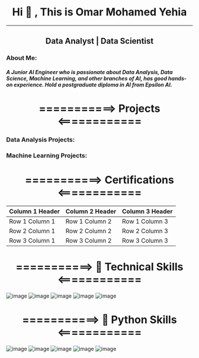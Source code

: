   # <div align="center"> Hi 👋 , This is Omar Mohamed Yehia
_________________________________________________________________________________________________________________________________________________________________________
 ## <div align="center"> Data Analyst | Data Scientist 

### About Me:
##### A Junior AI Engineer who is passionate about Data Analysis, Data Science, Machine Learning, and other branches of AI, has good hands-on experience. Hold a postgraduate diploma in AI from Epsilon AI.

# <div align="center"> ===========> Projects <============

### Data Analysis Projects:

### Machine Learning Projects:

# <div align="center"> ===========> Certifications <============

| Column 1 Header | Column 2 Header | Column 3 Header |
| --------------- | --------------- | --------------- |
| Row 1 Column 1 | Row 1 Column 2 | Row 1 Column 3 |
| Row 2 Column 1 | Row 2 Column 2 | Row 2 Column 3 |
| Row 3 Column 1 | Row 3 Column 2 | Row 3 Column 3 |


# <div align="center"> ===========> 🔧 Technical Skills <============
![image](https://user-images.githubusercontent.com/93586279/156890037-ade4ff0a-ad2c-463b-bc00-c55bdfa91092.png)
![image](https://user-images.githubusercontent.com/93586279/156890200-7cc23243-3cfd-4b77-821b-5061fdbcb0f0.png)
![image](https://user-images.githubusercontent.com/93586279/156890299-e3e836d8-cfc5-4e0a-b491-1915193d3368.png)
![image](https://user-images.githubusercontent.com/93586279/156890477-31684ba7-7dbf-4d16-8ea0-e9accd165d95.png)
![image](https://user-images.githubusercontent.com/93586279/156890508-0099db3c-e6bb-43de-9e8e-aaa5f9cd191f.png)

# <div align="center"> ===========> 🔧 Python Skills <============
![image](https://user-images.githubusercontent.com/93586279/156888305-f296abb7-e96c-4318-9242-079baabac340.png)
![image](https://user-images.githubusercontent.com/93586279/156888331-ea6bdf6e-23b7-42ad-a46e-fdd82f6fa588.png)
![image](https://user-images.githubusercontent.com/93586279/156888350-90eae792-c515-486f-aebc-4f0b99c9352a.png)
![image](https://user-images.githubusercontent.com/93586279/156888154-8b37e43a-cdd3-47db-8f46-cbc8eec99507.png)
![image](https://user-images.githubusercontent.com/93586279/156888222-f37354d0-02e9-496a-a00e-22a98e54b48a.png)


